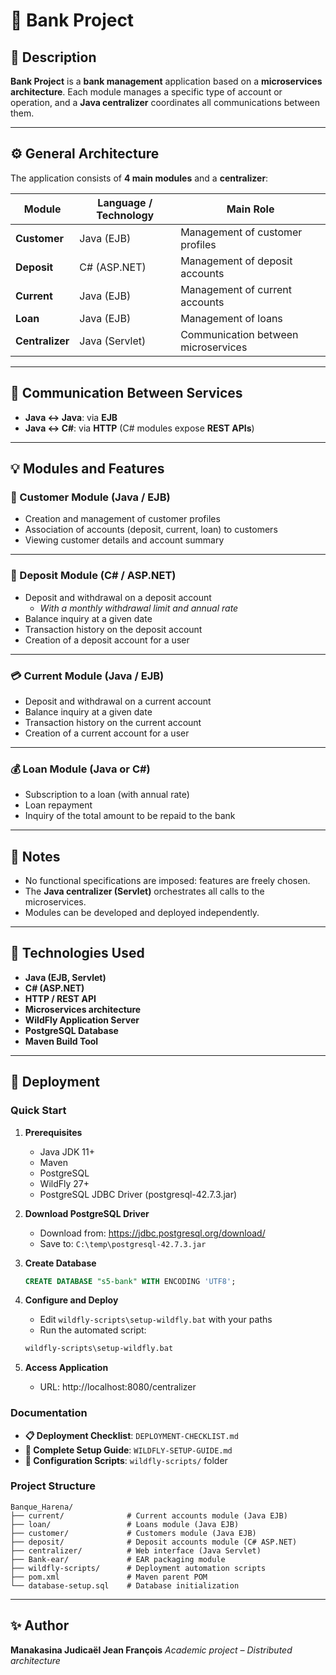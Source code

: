 # 🏦 Bank Project

## 📖 Description

**Bank Project** is a **bank management** application based on a **microservices architecture**.
Each module manages a specific type of account or operation, and a **Java centralizer** coordinates all communications between them.

---

## ⚙️ General Architecture

The application consists of **4 main modules** and a **centralizer**:

| Module        | Language / Technology | Main Role                          |
|---------------|----------------------|-------------------------------------|
| **Customer**  | Java (EJB)           | Management of customer profiles     |
| **Deposit**   | C# (ASP.NET)         | Management of deposit accounts      |
| **Current**   | Java (EJB)           | Management of current accounts      |
| **Loan**      | Java (EJB)           | Management of loans                 |
| **Centralizer** | Java (Servlet)     | Communication between microservices |

---

## 🔗 Communication Between Services

- **Java ↔ Java**: via **EJB**
- **Java ↔ C#**: via **HTTP** (C# modules expose **REST APIs**)

---

## 💡 Modules and Features

### 🧑 Customer Module (Java / EJB)
- Creation and management of customer profiles
- Association of accounts (deposit, current, loan) to customers
- Viewing customer details and account summary

---

### 🧾 Deposit Module (C# / ASP.NET)
- Deposit and withdrawal on a deposit account
    - *With a monthly withdrawal limit and annual rate*
- Balance inquiry at a given date
- Transaction history on the deposit account
- Creation of a deposit account for a user

---

### 💳 Current Module (Java / EJB)
- Deposit and withdrawal on a current account
- Balance inquiry at a given date
- Transaction history on the current account
- Creation of a current account for a user

---

### 💰 Loan Module (Java or C#)
- Subscription to a loan (with annual rate)
- Loan repayment
- Inquiry of the total amount to be repaid to the bank

---

## 🧠 Notes

- No functional specifications are imposed: features are freely chosen.
- The **Java centralizer (Servlet)** orchestrates all calls to the microservices.
- Modules can be developed and deployed independently.

---

## 🧩 Technologies Used

- **Java (EJB, Servlet)**
- **C# (ASP.NET)**
- **HTTP / REST API**
- **Microservices architecture**
- **WildFly Application Server**
- **PostgreSQL Database**
- **Maven Build Tool**

---

## 🚀 Deployment

### Quick Start

1. **Prerequisites**
   - Java JDK 11+
   - Maven
   - PostgreSQL
   - WildFly 27+
   - PostgreSQL JDBC Driver (postgresql-42.7.3.jar)

2. **Download PostgreSQL Driver**
   - Download from: https://jdbc.postgresql.org/download/
   - Save to: `C:\temp\postgresql-42.7.3.jar`

3. **Create Database**
   ```sql
   CREATE DATABASE "s5-bank" WITH ENCODING 'UTF8';
   ```

4. **Configure and Deploy**
   - Edit `wildfly-scripts\setup-wildfly.bat` with your paths
   - Run the automated script:
   ```cmd
   wildfly-scripts\setup-wildfly.bat
   ```

5. **Access Application**
   - URL: http://localhost:8080/centralizer

### Documentation

- **📋 Deployment Checklist**: `DEPLOYMENT-CHECKLIST.md`
- **📖 Complete Setup Guide**: `WILDFLY-SETUP-GUIDE.md`
- **🔧 Configuration Scripts**: `wildfly-scripts/` folder

### Project Structure

```
Banque_Harena/
├── current/              # Current accounts module (Java EJB)
├── loan/                 # Loans module (Java EJB)
├── customer/             # Customers module (Java EJB)
├── deposit/              # Deposit accounts module (C# ASP.NET)
├── centralizer/          # Web interface (Java Servlet)
├── Bank-ear/             # EAR packaging module
├── wildfly-scripts/      # Deployment automation scripts
├── pom.xml               # Maven parent POM
└── database-setup.sql    # Database initialization
```

---

## ✨ Author

**Manakasina Judicaël Jean François**
_Academic project – Distributed architecture_
